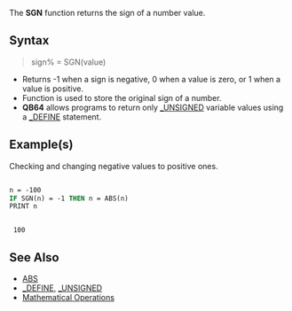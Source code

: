The **SGN** function returns the sign of a number value.

## Syntax

> sign% = SGN(value)

* Returns -1 when a sign is negative, 0 when a value is zero, or 1 when a value is positive.
* Function is used to store the original sign of a number.
* **QB64** allows programs to return only [_UNSIGNED](_UNSIGNED) variable values using a [_DEFINE](_DEFINE) statement.

## Example(s)

Checking and changing negative values to positive ones.

```vb

n = -100
IF SGN(n) = -1 THEN n = ABS(n)
PRINT n 

```

```text

 100

```

## See Also
 
* [ABS](ABS)
* [_DEFINE](_DEFINE), [_UNSIGNED](_UNSIGNED) 
* [Mathematical Operations](Mathematical-Operations)
